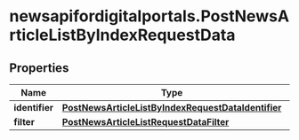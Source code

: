 # newsapifordigitalportals.PostNewsArticleListByIndexRequestData

## Properties

Name | Type | Description | Notes
------------ | ------------- | ------------- | -------------
**identifier** | [**PostNewsArticleListByIndexRequestDataIdentifier**](PostNewsArticleListByIndexRequestDataIdentifier.md) |  | 
**filter** | [**PostNewsArticleListRequestDataFilter**](PostNewsArticleListRequestDataFilter.md) |  | [optional] 


